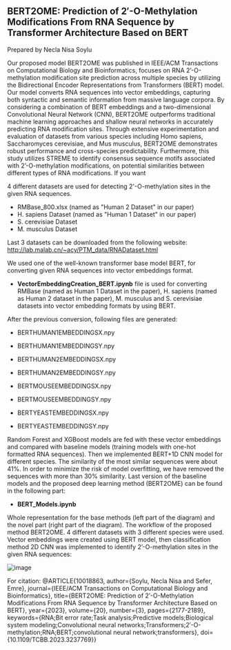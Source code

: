 ## BERT2OME: Prediction of 2′-O-Methylation Modifications From RNA Sequence by Transformer Architecture Based on BERT

Prepared by Necla Nisa Soylu

Our proposed model BERT2OME was published in IEEE/ACM Transactions on Computational Biology and Bioinformatics, focuses on RNA 2’-O-methylation modification site prediction across multiple species by utilizing the Bidirectional Encoder Representations from Transformers (BERT) model. Our model converts RNA sequences into vector embeddings, capturing both syntactic and semantic information from massive language corpora. By considering a combination of BERT embeddings and a two-dimensional Convolutional Neural Network (CNN), BERT2OME outperforms traditional machine learning approaches and shallow neural networks in accurately predicting RNA modification sites. Through extensive experimentation and evaluation of datasets from various species including Homo sapiens, Saccharomyces cerevisiae, and Mus musculus, BERT2OME demonstrates robust performance and cross-species predictability. Furthermore, this study utilizes STREME to identify consensus sequence motifs associated with 2’-O-methylation modifications, on potential similarities between different types of RNA modifications. 
If you want 

4 different datasets are used for detecting 2'-O-methylation sites in the given RNA sequences.

- RMBase_800.xlsx (named as "Human 2 Dataset" in our paper) 
- H. sapiens Dataset (named as "Human 1 Dataset" in our paper)
- S. cerevisiae Dataset
- M. musculus Dataset

Last 3 datasets can be downloaded from the following website: http://lab.malab.cn/~acy/PTM_data/RNADataset.html

We used one of the well-known transformer base model BERT, for converting given RNA sequences into vector embeddings format.

- **VectorEmbeddingCreation_BERT.ipynb** file is used for converting RMBase (named as Human 1 Dataset in the paper), H. sapiens (named as Human 2 dataset in the paper), M. musculus and S. cerevisiae datasets into vector embedding formats by using BERT.

After the previous conversion, following files are generated:

- BERTHUMAN1EMBEDDINGSX.npy
- BERTHUMAN1EMBEDDINGSY.npy

- BERTHUMAN2EMBEDDINGSX.npy
- BERTHUMAN2EMBEDDINGSY.npy

- BERTMOUSEEMBEDDINGSX.npy
- BERTMOUSEEMBEDDINGSY.npy

- BERTYEASTEMBEDDINGSX.npy
- BERTYEASTEMBEDDINGSY.npy

Random Forest and XGBoost models are fed with these vector embeddings and compared with baseline models (training models with one-hot formatted RNA sequences). Then we implemented BERT+1D CNN model for different species. The similarity of the most similar sequences were about 41%. In order to minimize the risk of model overfitting, we have removed the sequences with more than 30% similarity. Last version of the baseline models and the proposed deep learning method (BERT2OME) can be found in the following part:

- **BERT_Models.ipynb**

Whole representation for the base methods (left part of the diagram) and the novel part (right part of the diagram). The workflow of the proposed method BERT2OME. 4 different datasets with 3 different species were used.
Vector embeddings were created using BERT model, then classification method 2D CNN was implemented to identify 2’-O-methylation sites in the given RNA sequences: 

![image](https://github.com/Nisasoylu/BERT2OME/assets/29046464/16d36a9b-c0f1-4dc9-8893-d626fa6bba2a)


For citation:
@ARTICLE{10018863,
  author={Soylu, Necla Nisa and Sefer, Emre},
  journal={IEEE/ACM Transactions on Computational Biology and Bioinformatics}, 
  title={BERT2OME: Prediction of 2′-O-Methylation Modifications From RNA Sequence by Transformer Architecture Based on BERT}, 
  year={2023},
  volume={20},
  number={3},
  pages={2177-2189},
  keywords={RNA;Bit error rate;Task analysis;Predictive models;Biological system modeling;Convolutional neural networks;Transformers;2′-O-methylation;RNA;BERT;convolutional neural network;transformers},
  doi={10.1109/TCBB.2023.3237769}}


